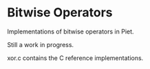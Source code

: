 Bitwise Operators
=================

Implementations of bitwise operators in Piet.


Still a work in progress.

xor.c contains the C reference implementations.